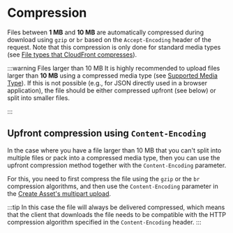 # Compression

Files between **1 MB** and **10 MB** are automatically compressed during download using `gzip` or `br` based on the `Accept-Encoding` header of the request.
Note that this compression is only done for standard media types (see [File types that CloudFront compresses](https://docs.aws.amazon.com/AmazonCloudFront/latest/DeveloperGuide/ServingCompressedFiles.html#compressed-content-cloudfront-file-types)).

:::warning Files larger than 10 MB
It is highly recommended to upload files larger than **10 MB** using a compressed media type (see [Supported Media Type](/docs/stac/supported-media)).
If this is not possible (e.g., for JSON directly used in a browser application), the file should be either compressed upfront (see below) or split into smaller files.

:::

## Upfront compression using `Content-Encoding`

In the case where you have a file larger than 10 MB that you can't split into multiple files or pack into a compressed media type, then you can use the upfront compression method together with the `Content-Encoding` parameter.

For this, you need to first compress the file using the `gzip` or the `br` compression algorithms, and then use the `Content-Encoding` parameter in the [Create Asset's multipart upload](https://data.geo.admin.ch/api/stac/static/spec/v1/apitransactional.html#tag/Asset-Upload-Management/operation/createAssetUpload).

:::tip
In this case the file will always be delivered compressed, which means that the client that downloads the file needs to be compatible with the HTTP compression algorithm specified in the `Content-Encoding` header.
:::
